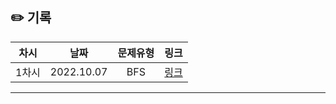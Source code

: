 ## ✏️ 기록   

| 차시 |    날짜    | 문제유형 | 링크 |
|:----:|:---------:|:----:|:-----:|
| 1차시 | 2022.10.07 |  BFS  | <a href="https://school.programmers.co.kr/learn/courses/30/lessons/169199)https://school.programmers.co.kr/learn/courses/30/lessons/169199">링크</a> |
---
